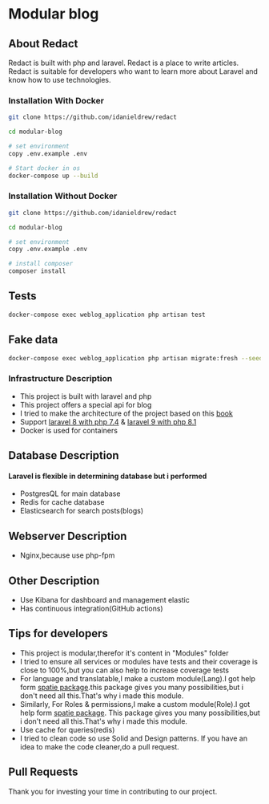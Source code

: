 # Modular blog

## About Redact
Redact is built with php and laravel. Redact is a place to write articles. Redact is suitable for developers who want to learn more about Laravel and know how to use technologies.
### Installation With Docker

```sh
git clone https://github.com/idanieldrew/redact

cd modular-blog

# set environment
copy .env.example .env

# Start docker in os
docker-compose up --build
```

### Installation Without Docker

```sh
git clone https://github.com/idanieldrew/redact

cd modular-blog

# set environment
copy .env.example .env

# install composer
composer install
```

## Tests
```sh
docker-compose exec weblog_application php artisan test
```

## Fake data
```sh
docker-compose exec weblog_application php artisan migrate:fresh --seed
```

### Infrastructure Description
- This project is built with laravel and php
- This project offers a special api for blog
- I tried to make the architecture of the project based on
  this [book](https://blog.cleancoder.com/uncle-bob/2012/08/13/the-clean-architecture.html)
- Support [laravel 8 with php 7.4](https://github.com/idanieldrew/modular-blog/releases/tag/v1.2.0)
  & [laravel 9 with php 8.1](https://github.com/idanieldrew/modular-blog/releases/tag/v2.0)
- Docker is used for containers

## Database Description

#### Laravel is flexible in determining database but i performed

- PostgresQL for main database
- Redis for cache database
- Elasticsearch for search posts(blogs)

## Webserver Description

- Nginx,because use php-fpm

## Other Description

- Use Kibana for dashboard and management elastic
- Has continuous integration(GitHub actions)

## Tips for developers

- This project is modular,therefor it's content in "Modules" folder
- I tried to ensure all services or modules have tests and their coverage is close to 100%,but you can also help to
  increase coverage tests
- For language and translatable,I make a custom module(Lang).I got help
  form [spatie package](https://github.com/spatie/laravel-translatable).this package gives you many possibilities,but i
  don't need all this.That's why i made this module.
- Similarly, For Roles & permissions,I make a custom module(Role).I got help
  form [spatie package](https://github.com/spatie/laravel-permission). This package gives you many possibilities,but i
  don't need all this.That's why i made this module.
- Use cache for queries(redis)
- I tried to clean code so use Solid and Design patterns. If you have an idea to make the code cleaner,do a pull request.

## Pull Requests

Thank you for investing your time in contributing to our project.



